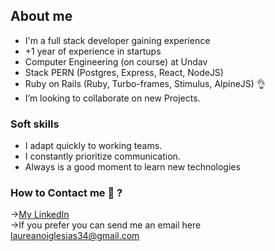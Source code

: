 ## About me
- I'm a full stack developer gaining experience
- +1 year of experience in startups
- Computer Engineering (on course) at Undav
- Stack PERN (Postgres, Express, React, NodeJS)
- Ruby on Rails (Ruby, Turbo-frames, Stimulus, AlpineJS) 👌
-  I’m looking to collaborate on  new Projects.

### Soft skills
- I adapt quickly to working teams.
- I constantly prioritize communication.
- Always is a good moment to learn new technologies

### How to Contact me 💬 ?
→<a href="https://www.linkedin.com/in/laureano-iglesias/">My LinkedIn</a> <br/> 
→If you prefer you can send me an  email here laureanoiglesias34@gmail.com

